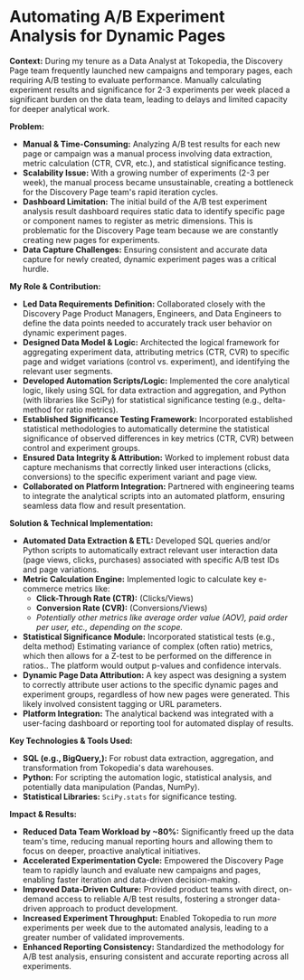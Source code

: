 # Automating A/B Experiment Analysis for Dynamic Pages

**Context:** During my tenure as a Data Analyst at Tokopedia, the Discovery Page team frequently launched new campaigns and temporary pages, each requiring A/B testing to evaluate performance. Manually calculating experiment results and significance for 2-3 experiments per week placed a significant burden on the data team, leading to delays and limited capacity for deeper analytical work.

**Problem:**

- **Manual & Time-Consuming:** Analyzing A/B test results for each new page or campaign was a manual process involving data extraction, metric calculation (CTR, CVR, etc.), and statistical significance testing.
- **Scalability Issue:** With a growing number of experiments (2-3 per week), the manual process became unsustainable, creating a bottleneck for the Discovery Page team's rapid iteration cycles.
- **Dashboard Limitation:** The initial build of the A/B test experiment analysis result dashboard requires static data to identify specific page or component names to register as metric dimensions. This is problematic for the Discovery Page team because we are constantly creating new pages for experiments.
- **Data Capture Challenges:** Ensuring consistent and accurate data capture for newly created, dynamic experiment pages was a critical hurdle.

**My Role & Contribution:**

- **Led Data Requirements Definition:** Collaborated closely with the Discovery Page Product Managers, Engineers, and Data Engineers to define the data points needed to accurately track user behavior on dynamic experiment pages.
- **Designed Data Model & Logic:** Architected the logical framework for aggregating experiment data, attributing metrics (CTR, CVR) to specific page and widget variations (control vs. experiment), and identifying the relevant user segments.
- **Developed Automation Scripts/Logic:** Implemented the core analytical logic, likely using SQL for data extraction and aggregation, and Python (with libraries like SciPy) for statistical significance testing (e.g., delta-method for ratio metrics).
- **Established Significance Testing Framework:** Incorporated established statistical methodologies to automatically determine the statistical significance of observed differences in key metrics (CTR, CVR) between control and experiment groups.
- **Ensured Data Integrity & Attribution:** Worked to implement robust data capture mechanisms that correctly linked user interactions (clicks, conversions) to the specific experiment variant and page view.
- **Collaborated on Platform Integration:** Partnered with engineering teams to integrate the analytical scripts into an automated platform, ensuring seamless data flow and result presentation.

**Solution & Technical Implementation:**

- **Automated Data Extraction & ETL:** Developed SQL queries and/or Python scripts to automatically extract relevant user interaction data (page views, clicks, purchases) associated with specific A/B test IDs and page variations.
- **Metric Calculation Engine:** Implemented logic to calculate key e-commerce metrics like:
    - **Click-Through Rate (CTR):** (Clicks/Views)
    - **Conversion Rate (CVR):** (Conversions/Views)
    - *Potentially other metrics like average order value (AOV), paid order per user, etc., depending on the scope.*
- **Statistical Significance Module:** Incorporated statistical tests (e.g., delta method) Estimating variance of complex (often ratio) metrics, which then allows for a Z-test to be performed on the difference in ratios.. The platform would output p-values and confidence intervals.
- **Dynamic Page Data Attribution:** A key aspect was designing a system to correctly attribute user actions to the specific dynamic pages and experiment groups, regardless of how new pages were generated. This likely involved consistent tagging or URL parameters.
- **Platform Integration:** The analytical backend was integrated with a user-facing dashboard or reporting tool for automated display of results.

**Key Technologies & Tools Used:**

- **SQL (e.g., BigQuery,):** For robust data extraction, aggregation, and transformation from Tokopedia's data warehouses.
- **Python:** For scripting the automation logic, statistical analysis, and potentially data manipulation (Pandas, NumPy).
- **Statistical Libraries:** `SciPy.stats` for significance testing.

**Impact & Results:**

- **Reduced Data Team Workload by ~80%:** Significantly freed up the data team's time, reducing manual reporting hours and allowing them to focus on deeper, proactive analytical initiatives.
- **Accelerated Experimentation Cycle:** Empowered the Discovery Page team to rapidly launch and evaluate new campaigns and pages, enabling faster iteration and data-driven decision-making.
- **Improved Data-Driven Culture:** Provided product teams with direct, on-demand access to reliable A/B test results, fostering a stronger data-driven approach to product development.
- **Increased Experiment Throughput:** Enabled Tokopedia to run *more* experiments per week due to the automated analysis, leading to a greater number of validated improvements.
- **Enhanced Reporting Consistency:** Standardized the methodology for A/B test analysis, ensuring consistent and accurate reporting across all experiments.

